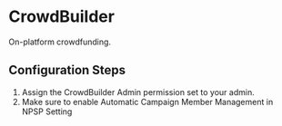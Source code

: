 # CrowdBuilder

On-platform crowdfunding.

## Configuration Steps
1) Assign the CrowdBuilder Admin permission set to your admin.
2) Make sure to enable Automatic Campaign Member Management in NPSP Setting
